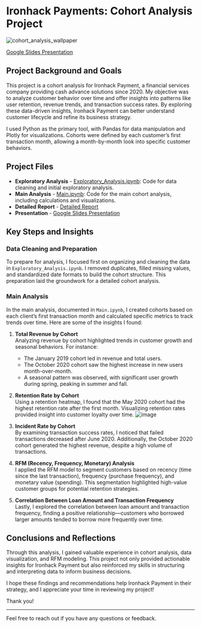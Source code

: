 # Ironhack Payments: Cohort Analysis Project

![cohort_analysis_wallpaper](https://github.com/user-attachments/assets/e9fa25e2-33eb-4a1a-bd85-058d3717982b)

[Google Slides Presentation](https://docs.google.com/presentation/d/1_L4GUAM97lEYs5Hsi1Z-n9deOiAW1OBkdNPWSkRmq7s/edit?usp=sharing)

## Project Background and Goals

This project is a cohort analysis for Ironhack Payment, a financial services company providing cash advance solutions since 2020. My objective was to analyze customer behavior over time and offer insights into patterns like user retention, revenue trends, and transaction success rates. By exploring these data-driven insights, Ironhack Payment can better understand customer lifecycle and refine its business strategy.

I used Python as the primary tool, with Pandas for data manipulation and Plotly for visualizations. Cohorts were defined by each customer’s first transaction month, allowing a month-by-month look into specific customer behaviors.

## Project Files

- **Exploratory Analysis** - [Exploratory_Analysis.ipynb](./Exploratory_Analysis.ipynb): Code for data cleaning and initial exploratory analysis.
- **Main Analysis** - [Main.ipynb](./Main.ipynb): Code for the main cohort analysis, including calculations and visualizations.
- **Detailed Report** - [Detailed Report](https://docs.google.com/document/d/1x_SGMHIXYSq7ZKbDT0LDCKbsVLg8nutCPDme0G9rrhA/edit?usp=sharing)
- **Presentation** - [Google Slides Presentation](https://docs.google.com/presentation/d/1_L4GUAM97lEYs5Hsi1Z-n9deOiAW1OBkdNPWSkRmq7s/edit?usp=sharing)

## Key Steps and Insights

### Data Cleaning and Preparation
To prepare for analysis, I focused first on organizing and cleaning the data in `Exploratory_Analysis.ipynb`. I removed duplicates, filled missing values, and standardized date formats to build the cohort structure. This preparation laid the groundwork for a detailed cohort analysis.

### Main Analysis

In the main analysis, documented in `Main.ipynb`, I created cohorts based on each client’s first transaction month and calculated specific metrics to track trends over time. Here are some of the insights I found:

1. **Total Revenue by Cohort**  
   Analyzing revenue by cohort highlighted trends in customer growth and seasonal behaviors. For instance:
   - The January 2019 cohort led in revenue and total users.
   - The October 2020 cohort saw the highest increase in new users month-over-month.
   - A seasonal pattern was observed, with significant user growth during spring, peaking in summer and fall.

2. **Retention Rate by Cohort**  
   Using a retention heatmap, I found that the May 2020 cohort had the highest retention rate after the first month. Visualizing retention rates provided insight into customer loyalty over time.
![image](https://github.com/user-attachments/assets/020a1480-e247-4b6e-9a09-eeab770ace2e)

3. **Incident Rate by Cohort**  
   By examining transaction success rates, I noticed that failed transactions decreased after June 2020. Additionally, the October 2020 cohort generated the highest revenue, despite a high volume of transactions.

4. **RFM (Recency, Frequency, Monetary) Analysis**  
   I applied the RFM model to segment customers based on recency (time since the last transaction), frequency (purchase frequency), and monetary value (spending). This segmentation highlighted high-value customer groups for potential retention strategies.

5. **Correlation Between Loan Amount and Transaction Frequency**  
   Lastly, I explored the correlation between loan amount and transaction frequency, finding a positive relationship—customers who borrowed larger amounts tended to borrow more frequently over time.

## Conclusions and Reflections

Through this analysis, I gained valuable experience in cohort analysis, data visualization, and RFM modeling. This project not only provided actionable insights for Ironhack Payment but also reinforced my skills in structuring and interpreting data to inform business decisions.

I hope these findings and recommendations help Ironhack Payment in their strategy, and I appreciate your time in reviewing my project!

Thank you!

---

Feel free to reach out if you have any questions or feedback.

